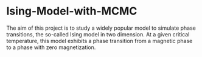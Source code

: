 # Ising-Model-with-MCMC

The aim of this project is to study a widely popular model to simulate phase transitions, the so-called Ising model in two dimension.  At a given critical temperature, this model exhibits a phase transition from a magnetic phase to a phase with zero magnetization.


